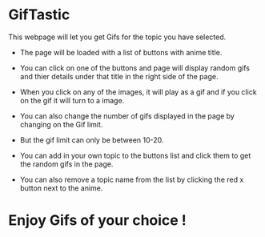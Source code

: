# GifTastic

This webpage will let you get Gifs for the topic you have selected.

* The page will be loaded with a list of buttons with anime title.  

* You can click on one of the buttons and page will display random gifs and thier details under that title in the right side of the page.

* When you click on any of the images, it will play as a gif and if you click on the gif it will turn to a image. 

* You can also change the number of gifs displayed in the page by changing on the Gif limit. 

* But the gif limit  can only be between 10-20.

* You can add in your own topic to the buttons list and click them to get the random gifs in the page. 

* You can also remove a topic name from the list by clicking the red x button next to the anime. 

# Enjoy Gifs of your choice !
